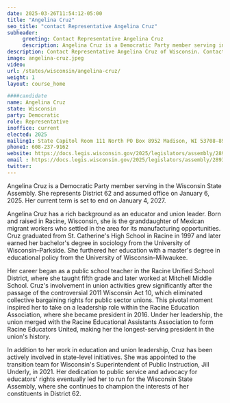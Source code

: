 ```yaml
---
date: 2025-03-26T11:54:12-05:00
title: "Angelina Cruz"
seo_title: "contact Representative Angelina Cruz"
subheader:
     greeting: Contact Representative Angelina Cruz
     description: Angelina Cruz is a Democratic Party member serving in the Wisconsin State Assembly. She represents District 62 and assumed office on January 6, 2025. Her current term is set to end on January 4, 2027.
description: Contact Representative Angelina Cruz of Wisconsin. Contact information for Angelina Cruz includes email address, phone number, and mailing address.
image: angelina-cruz.jpeg
video:
url: /states/wisconsin/angelina-cruz/
weight: 1
layout: course_home

####candidate
name: Angelina Cruz
state: Wisconsin
party: Democratic
role: Representative
inoffice: current
elected: 2025
mailing1: State Capitol Room 111 North PO Box 8952 Madison, WI 53708-8952
phone1: 608-237-9162
website: https://docs.legis.wisconsin.gov/2025/legislators/assembly/2893/
email : https://docs.legis.wisconsin.gov/2025/legislators/assembly/2893/
twitter: 
---
```

Angelina Cruz is a Democratic Party member serving in the Wisconsin State Assembly. She represents District 62 and assumed office on January 6, 2025. Her current term is set to end on January 4, 2027.

Angelina Cruz has a rich background as an educator and union leader. Born and raised in Racine, Wisconsin, she is the granddaughter of Mexican migrant workers who settled in the area for its manufacturing opportunities. Cruz graduated from St. Catherine's High School in Racine in 1997 and later earned her bachelor's degree in sociology from the University of Wisconsin–Parkside. She furthered her education with a master's degree in educational policy from the University of Wisconsin–Milwaukee.

Her career began as a public school teacher in the Racine Unified School District, where she taught fifth grade and later worked at Mitchell Middle School. Cruz's involvement in union activities grew significantly after the passage of the controversial 2011 Wisconsin Act 10, which eliminated collective bargaining rights for public sector unions. This pivotal moment inspired her to take on a leadership role within the Racine Education Association, where she became president in 2016. Under her leadership, the union merged with the Racine Educational Assistants Association to form Racine Educators United, making her the longest-serving president in the union's history.

In addition to her work in education and union leadership, Cruz has been actively involved in state-level initiatives. She was appointed to the transition team for Wisconsin's Superintendent of Public Instruction, Jill Underly, in 2021. Her dedication to public service and advocacy for educators' rights eventually led her to run for the Wisconsin State Assembly, where she continues to champion the interests of her constituents in District 62.
